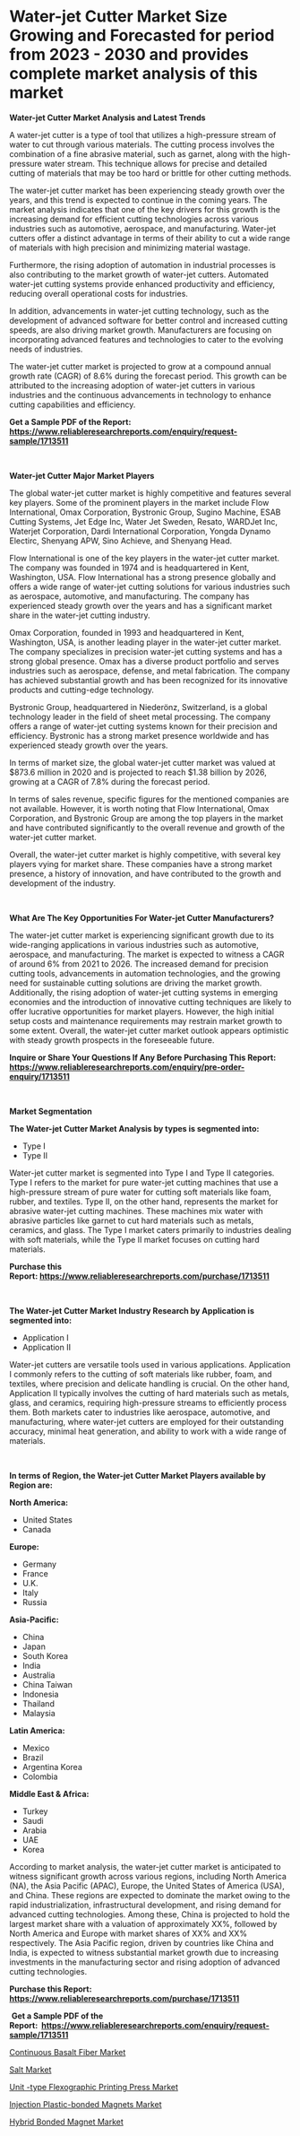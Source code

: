 <p><h1>Water-jet Cutter Market Size Growing and Forecasted for period from 2023 - 2030 and provides complete market analysis of this market</h1></p><p><strong>Water-jet Cutter Market Analysis and Latest Trends</strong></p>
<p><p>A water-jet cutter is a type of tool that utilizes a high-pressure stream of water to cut through various materials. The cutting process involves the combination of a fine abrasive material, such as garnet, along with the high-pressure water stream. This technique allows for precise and detailed cutting of materials that may be too hard or brittle for other cutting methods.</p><p>The water-jet cutter market has been experiencing steady growth over the years, and this trend is expected to continue in the coming years. The market analysis indicates that one of the key drivers for this growth is the increasing demand for efficient cutting technologies across various industries such as automotive, aerospace, and manufacturing. Water-jet cutters offer a distinct advantage in terms of their ability to cut a wide range of materials with high precision and minimizing material wastage.</p><p>Furthermore, the rising adoption of automation in industrial processes is also contributing to the market growth of water-jet cutters. Automated water-jet cutting systems provide enhanced productivity and efficiency, reducing overall operational costs for industries.</p><p>In addition, advancements in water-jet cutting technology, such as the development of advanced software for better control and increased cutting speeds, are also driving market growth. Manufacturers are focusing on incorporating advanced features and technologies to cater to the evolving needs of industries.</p><p>The water-jet cutter market is projected to grow at a compound annual growth rate (CAGR) of 8.6% during the forecast period. This growth can be attributed to the increasing adoption of water-jet cutters in various industries and the continuous advancements in technology to enhance cutting capabilities and efficiency.</p></p>
<p><strong>Get a Sample PDF of the Report:&nbsp; <a href="https://www.reliableresearchreports.com/enquiry/request-sample/1713511">https://www.reliableresearchreports.com/enquiry/request-sample/1713511</a></strong></p>
<p>&nbsp;</p>
<p><strong>Water-jet Cutter Major Market Players</strong></p>
<p><p>The global water-jet cutter market is highly competitive and features several key players. Some of the prominent players in the market include Flow International, Omax Corporation, Bystronic Group, Sugino Machine, ESAB Cutting Systems, Jet Edge Inc, Water Jet Sweden, Resato, WARDJet Inc, Waterjet Corporation, Dardi International Corporation, Yongda Dynamo Electirc, Shenyang APW, Sino Achieve, and Shenyang Head.</p><p>Flow International is one of the key players in the water-jet cutter market. The company was founded in 1974 and is headquartered in Kent, Washington, USA. Flow International has a strong presence globally and offers a wide range of water-jet cutting solutions for various industries such as aerospace, automotive, and manufacturing. The company has experienced steady growth over the years and has a significant market share in the water-jet cutting industry.</p><p>Omax Corporation, founded in 1993 and headquartered in Kent, Washington, USA, is another leading player in the water-jet cutter market. The company specializes in precision water-jet cutting systems and has a strong global presence. Omax has a diverse product portfolio and serves industries such as aerospace, defense, and metal fabrication. The company has achieved substantial growth and has been recognized for its innovative products and cutting-edge technology.</p><p>Bystronic Group, headquartered in Niederönz, Switzerland, is a global technology leader in the field of sheet metal processing. The company offers a range of water-jet cutting systems known for their precision and efficiency. Bystronic has a strong market presence worldwide and has experienced steady growth over the years.</p><p>In terms of market size, the global water-jet cutter market was valued at $873.6 million in 2020 and is projected to reach $1.38 billion by 2026, growing at a CAGR of 7.8% during the forecast period.</p><p>In terms of sales revenue, specific figures for the mentioned companies are not available. However, it is worth noting that Flow International, Omax Corporation, and Bystronic Group are among the top players in the market and have contributed significantly to the overall revenue and growth of the water-jet cutter market.</p><p>Overall, the water-jet cutter market is highly competitive, with several key players vying for market share. These companies have a strong market presence, a history of innovation, and have contributed to the growth and development of the industry.</p></p>
<p>&nbsp;</p>
<p><strong>What Are The Key Opportunities For Water-jet Cutter Manufacturers?</strong></p>
<p><p>The water-jet cutter market is experiencing significant growth due to its wide-ranging applications in various industries such as automotive, aerospace, and manufacturing. The market is expected to witness a CAGR of around 6% from 2021 to 2026. The increased demand for precision cutting tools, advancements in automation technologies, and the growing need for sustainable cutting solutions are driving the market growth. Additionally, the rising adoption of water-jet cutting systems in emerging economies and the introduction of innovative cutting techniques are likely to offer lucrative opportunities for market players. However, the high initial setup costs and maintenance requirements may restrain market growth to some extent. Overall, the water-jet cutter market outlook appears optimistic with steady growth prospects in the foreseeable future.</p></p>
<p><strong>Inquire or Share Your Questions If Any Before Purchasing This Report: <a href="https://www.reliableresearchreports.com/enquiry/pre-order-enquiry/1713511">https://www.reliableresearchreports.com/enquiry/pre-order-enquiry/1713511</a></strong></p>
<p>&nbsp;</p>
<p><strong>Market Segmentation</strong></p>
<p><strong>The Water-jet Cutter Market Analysis by types is segmented into:</strong></p>
<p><ul><li>Type I</li><li>Type II</li></ul></p>
<p><p>Water-jet cutter market is segmented into Type I and Type II categories. Type I refers to the market for pure water-jet cutting machines that use a high-pressure stream of pure water for cutting soft materials like foam, rubber, and textiles. Type II, on the other hand, represents the market for abrasive water-jet cutting machines. These machines mix water with abrasive particles like garnet to cut hard materials such as metals, ceramics, and glass. The Type I market caters primarily to industries dealing with soft materials, while the Type II market focuses on cutting hard materials.</p></p>
<p><strong>Purchase this Report:&nbsp;<a href="https://www.reliableresearchreports.com/purchase/1713511">https://www.reliableresearchreports.com/purchase/1713511</a></strong></p>
<p>&nbsp;</p>
<p><strong>The Water-jet Cutter Market Industry Research by Application is segmented into:</strong></p>
<p><ul><li>Application I</li><li>Application II</li></ul></p>
<p><p>Water-jet cutters are versatile tools used in various applications. Application I commonly refers to the cutting of soft materials like rubber, foam, and textiles, where precision and delicate handling is crucial. On the other hand, Application II typically involves the cutting of hard materials such as metals, glass, and ceramics, requiring high-pressure streams to efficiently process them. Both markets cater to industries like aerospace, automotive, and manufacturing, where water-jet cutters are employed for their outstanding accuracy, minimal heat generation, and ability to work with a wide range of materials.</p></p>
<p>&nbsp;</p>
<p><strong>In terms of Region, the Water-jet Cutter Market Players available by Region are:</strong></p>
<p>
    <p> <strong> North America: </strong>
        <ul>
            <li>United States</li>
            <li>Canada</li>
        </ul>
        </p> 
    <p> <strong> Europe: </strong>
        <ul>
            <li>Germany</li>
            <li>France</li>
            <li>U.K.</li>
            <li>Italy</li>
            <li>Russia</li>
        </ul>
        </p> 
    <p> <strong> Asia-Pacific: </strong>
        <ul>
            <li>China</li>
            <li>Japan</li>
            <li>South Korea</li>
            <li>India</li>
            <li>Australia</li>
            <li>China Taiwan</li>
            <li>Indonesia</li>
            <li>Thailand</li>
            <li>Malaysia</li>
        </ul>
        </p> 
    <p> <strong> Latin America: </strong>
        <ul>
            <li>Mexico</li>
            <li>Brazil</li>
            <li>Argentina Korea</li>
            <li>Colombia</li>
        </ul>
        </p> 
    <p> <strong> Middle East & Africa: </strong>
        <ul>
            <li>Turkey</li>
            <li>Saudi</li>
            <li>Arabia</li>
            <li>UAE</li>
            <li>Korea</li>
        </ul>
    </p>
    </p>
<p><p>According to market analysis, the water-jet cutter market is anticipated to witness significant growth across various regions, including North America (NA), the Asia Pacific (APAC), Europe, the United States of America (USA), and China. These regions are expected to dominate the market owing to the rapid industrialization, infrastructural development, and rising demand for advanced cutting technologies. Among these, China is projected to hold the largest market share with a valuation of approximately XX%, followed by North America and Europe with market shares of XX% and XX% respectively. The Asia Pacific region, driven by countries like China and India, is expected to witness substantial market growth due to increasing investments in the manufacturing sector and rising adoption of advanced cutting technologies.</p></p>
<p><strong>Purchase this Report: <a href="https://www.reliableresearchreports.com/purchase/1713511">https://www.reliableresearchreports.com/purchase/1713511</a></strong></p>
<p>&nbsp;<strong>Get a Sample PDF of the Report:&nbsp;&nbsp;<a href="https://www.reliableresearchreports.com/enquiry/request-sample/1713511">https://www.reliableresearchreports.com/enquiry/request-sample/1713511</a></strong></p>
<p><strong></strong></p>
<p><p><a href="https://www.linkedin.com/pulse/continuous-basalt-fiber-market-size-2023-2030-global-q2ajf/">Continuous Basalt Fiber Market</a></p><p><a href="https://www.linkedin.com/pulse/salt-market-research-report-provides-thorough-industry-overview-fqbmf/">Salt Market</a></p><p><a href="https://github.com/dringals/Market-Research-Report-List-1/blob/main/unit-type-flexographic-printing-press-market.md">Unit -type Flexographic Printing Press Market</a></p><p><a href="https://medium.com/@santaraynor/injection-plastic-bonded-magnets-market-analysis-and-sze-forecasted-for-period-from-2023-to-2030-43739224ff65">Injection Plastic-bonded Magnets Market</a></p><p><a href="https://medium.com/@norvalolson/hybrid-bonded-magnet-market-furnishes-information-on-market-share-market-trends-and-market-growth-414593e803fc">Hybrid Bonded Magnet Market</a></p></p>